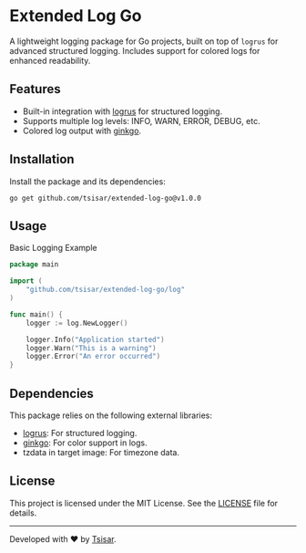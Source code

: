 # Extended Log Go

A lightweight logging package for Go projects, built on top of `logrus` for advanced structured logging. Includes support for colored logs for enhanced readability.

## Features

- Built-in integration with [logrus](https://github.com/sirupsen/logrus) for structured logging.
- Supports multiple log levels: INFO, WARN, ERROR, DEBUG, etc.
- Colored log output with [ginkgo](https://github.com/onsi/ginkgo).

## Installation

Install the package and its dependencies:

```shell
go get github.com/tsisar/extended-log-go@v1.0.0
```

## Usage

Basic Logging Example

```go
package main

import (
	"github.com/tsisar/extended-log-go/log"
)

func main() {
	logger := log.NewLogger()

	logger.Info("Application started")
	logger.Warn("This is a warning")
	logger.Error("An error occurred")
}
```

## Dependencies

This package relies on the following external libraries:

- [logrus](https://github.com/sirupsen/logrus): For structured logging.
- [ginkgo](https://github.com/onsi/ginkgo): For color support in logs.
- tzdata in target image: For timezone data.

## License

This project is licensed under the MIT License. See the [LICENSE](LICENSE) file for details.

---

Developed with ❤️ by [Tsisar](https://github.com/Tsisar).